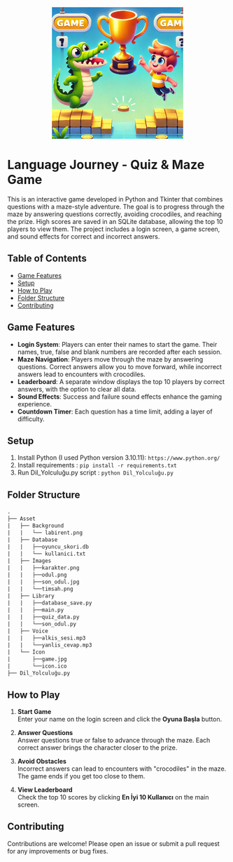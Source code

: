 <div align="center">
    <img src="Asset/icon/game.jpg" alt="Banner" width="300" height="300">
</div>

# Language Journey - Quiz & Maze Game

This is an interactive game developed in Python and Tkinter that combines questions with a maze-style adventure. The goal is to progress through the maze by answering questions correctly, avoiding crocodiles, and reaching the prize. High scores are saved in an SQLite database, allowing the top 10 players to view them. The project includes a login screen, a game screen, and sound effects for correct and incorrect answers.

## Table of Contents
- [Game Features](#game-features)
- [Setup](#setup)
- [How to Play](#how-to-play)
- [Folder Structure](#folder-structure)
- [Contributing](#contributing)
  
## Game Features
- **Login System**: Players can enter their names to start the game. Their names, true, false and blank numbers are recorded after each session.
- **Maze Navigation**: Players move through the maze by answering questions. Correct answers allow you to move forward, while incorrect answers lead to encounters with crocodiles.
- **Leaderboard**: A separate window displays the top 10 players by correct answers, with the option to clear all data.
- **Sound Effects**: Success and failure sound effects enhance the gaming experience.
- **Countdown Timer**: Each question has a time limit, adding a layer of difficulty.
  
## Setup
1. Install Python (I used Python version 3.10.11): `https://www.python.org/`
2. Install requirements : `pip install -r requirements.txt`
3. Run Dil_Yolculuğu.py script : `python Dil_Yolculuğu.py `

## Folder Structure
```
.
├── Asset                   
|   ├── Background
|   |   └── labirent.png
|   ├── Database
|   |   ├──oyuncu_skori.db
|   |   └── kullanici.txt
|   ├── İmages
|   |   ├──karakter.png
|   |   ├──odul.png
|   |   ├──son_odul.jpg
|   |   └──timsah.png
|   ├── Library
|   |   ├──database_save.py
|   |   ├──main.py
|   |   ├──quiz_data.py
|   |   └──son_odul.py
|   ├── Voice
|   |   ├──alkis_sesi.mp3
|   |   └──yanlis_cevap.mp3  
|   └── İcon
|       ├──game.jpg
|       └──icon.ico
├── Dil_Yolculuğu.py              

```
## How to Play

1. **Start Game**  
 Enter your name on the login screen and click the **Oyuna Başla** button.

2. **Answer Questions**  
  Answer questions true or false to advance through the maze. Each correct answer brings the character closer to the prize. 

3. **Avoid Obstacles**  
   Incorrect answers can lead to encounters with "crocodiles" in the maze. The game ends if you get too close to them.

4. **View Leaderboard**  
   Check the top 10 scores by clicking **En İyi 10 Kullanıcı** on the main screen.

## Contributing

Contributions are welcome! Please open an issue or submit a pull request for any improvements or bug fixes.

